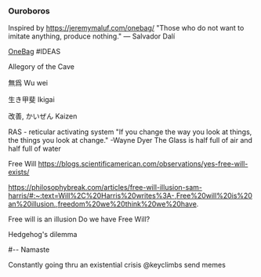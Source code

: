### Ouroboros
Inspired by https://jeremymaluf.com/onebag/
"Those who do not want to imitate anything, produce nothing."
― Salvador Dalí


[OneBag](https://lighterpack.com/r/or854i)
#IDEAS

Allegory of the Cave

無爲 Wu wei

生き甲斐 Ikigai

改善, かいぜん Kaizen

RAS - reticular activating system
"If you change the way you look at things, the things you look at change."
-Wayne Dyer
The Glass is half full of air and half full of water


Free Will
https://blogs.scientificamerican.com/observations/yes-free-will-exists/


https://philosophybreak.com/articles/free-will-illusion-sam-harris/#:~:text=Will%2C%20Harris%20writes%3A-,Free%20will%20is%20an%20illusion.,freedom%20we%20think%20we%20have.


Free will is an illusion
Do we have Free Will?


Hedgehog's dilemma


#-- Namaste


Constantly going thru an existential crisis @keyclimbs send memes
